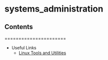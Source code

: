systems_administration
======================

## Contents
======================
* Useful Links
  * [Linux Tools and Utilities](/Documentation/linux_tools.md)
